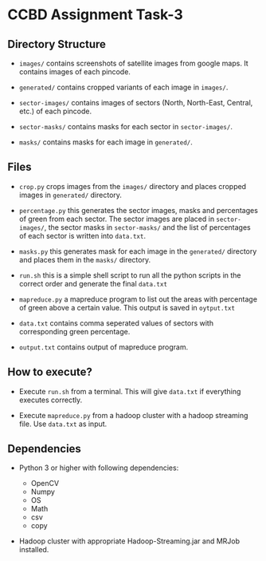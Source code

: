 CCBD Assignment Task-3
=======================


Directory Structure
-------------------
* ```images/``` contains screenshots of satellite images from google maps. It contains images of each pincode.

* ```generated/``` contains cropped variants of each image in ```images/```.

* ```sector-images/``` contains images of sectors (North, North-East, Central, etc.) of each pincode.

* ```sector-masks/``` contains masks for each sector in ```sector-images/```.

* ```masks/``` contains masks for each image in ```generated/```.


Files
-----

* ```crop.py``` crops images from the ```images/``` directory and places cropped images in ```generated/``` directory.

* ```percentage.py``` this generates the sector images, masks and percentages of green from each sector. The sector images are placed in ```sector-images/```, the sector masks in ```sector-masks/``` and the list of percentages of each sector is written into ```data.txt```.

* ```masks.py``` this generates mask for each image in the ```generated/``` directory and places them in the ```masks/``` directory.

* ```run.sh``` this is a simple shell script to run all the python scripts in the correct order and generate the final ```data.txt```

* ```mapreduce.py``` a mapreduce program to list out the areas with percentage of green above a certain value. This output is saved in ```oytput.txt```

* ```data.txt``` contains comma seperated values of sectors with corresponding green percentage.

* ```output.txt``` contains output of mapreduce program.


How to execute?
---------------

* Execute ```run.sh``` from a terminal. This will give ```data.txt``` if everything executes correctly.

* Execute ```mapreduce.py``` from a hadoop cluster with a hadoop streaming file. Use ```data.txt``` as input.


Dependencies
------------

* Python 3 or higher with following dependencies:
  * OpenCV
  * Numpy
  * OS
  * Math
  * csv
  * copy

* Hadoop cluster with appropriate Hadoop-Streaming.jar and MRJob installed.
